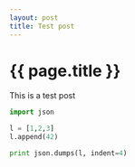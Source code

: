 ```yaml
---
layout: post
title: Test post
---
```


{{ page.title }}
================

This is a test post

``` python
import json

l = [1,2,3]
l.append(42)

print json.dumps(l, indent=4)
```
